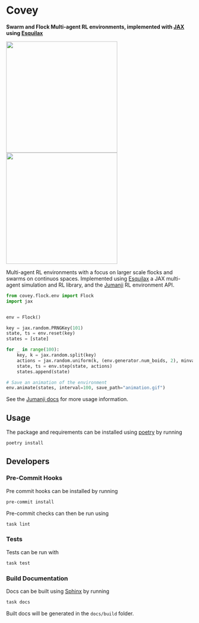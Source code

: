 # Covey

**Swarm and Flock Multi-agent RL environments, implemented with [JAX](https://github.com/google/jax) using [Esquilax](https://zombie-einstein.github.io/esquilax/)**

<p float="left">
  <img src=".github/images/rl_boids001.gif?raw=true" width="300" />
  <img src=".github/images/rl_boids002.gif?raw=true" width="300" />
</p>

Multi-agent RL environments with a focus on larger scale flocks and swarms on continuos
spaces. Implemented using [Esquilax](https://zombie-einstein.github.io/esquilax/) a JAX multi-agent simulation and RL
library, and the [Jumanji](https://github.com/instadeepai/jumanji) RL environment API.

```python
from covey.flock.env import Flock
import jax


env = Flock()

key = jax.random.PRNGKey(101)
state, ts = env.reset(key)
states = [state]

for _ in range(100):
    key, k = jax.random.split(key)
    actions = jax.random.uniform(k, (env.generator.num_boids, 2), minval=0.5, maxval=1.0)
    state, ts = env.step(state, actions)
    states.append(state)

# Save an animation of the environment
env.animate(states, interval=100, save_path="animation.gif")
```

See the [Jumanji docs](https://instadeepai.github.io/jumanji/) for more usage information.

## Usage

The package and requirements can be installed using [poetry](https://python-poetry.org/docs/)
by running

```shell
poetry install
```

## Developers

### Pre-Commit Hooks

Pre commit hooks can be installed by running

```bash
pre-commit install
```

Pre-commit checks can then be run using

```bash
task lint
```

### Tests

Tests can be run with

```bash
task test
```

### Build Documentation

Docs can be built using
[Sphinx](https://www.sphinx-doc.org/en/master/)
by running

```bash
task docs
```

Built docs will be generated in the `docs/build` folder.
